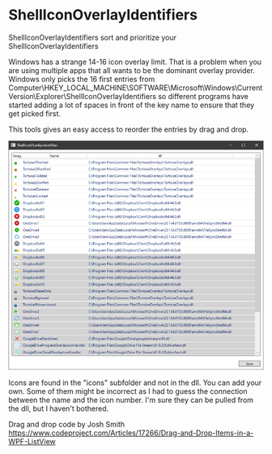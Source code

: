 # ShellIconOverlayIdentifiers
ShellIconOverlayIdentifiers sort and prioritize your ShellIconOverlayIdentifiers

Windows has a strange 14-16 icon overlay limit. That is a problem when you are using multiple apps that all wants to be the dominant overlay provider. Windows only picks the 16 first entries from Computer\HKEY_LOCAL_MACHINE\SOFTWARE\Microsoft\Windows\CurrentVersion\Explorer\ShellIconOverlayIdentifiers so different programs have started adding a lot of spaces in front of the key name to ensure that they get picked first. 

This tools gives an easy access to reorder the entries by drag and drop.

![](SellIconOverlayIdentifiers.png)

Icons are found in the "icons" subfolder and not in the dll. You can add your own. Some of them might be incorrect as I had to guess the connection between the name and the icon number. I'm sure they can be pulled from the dll, but I haven't bothered.

Drag and drop code by Josh Smith
https://www.codeproject.com/Articles/17266/Drag-and-Drop-Items-in-a-WPF-ListView